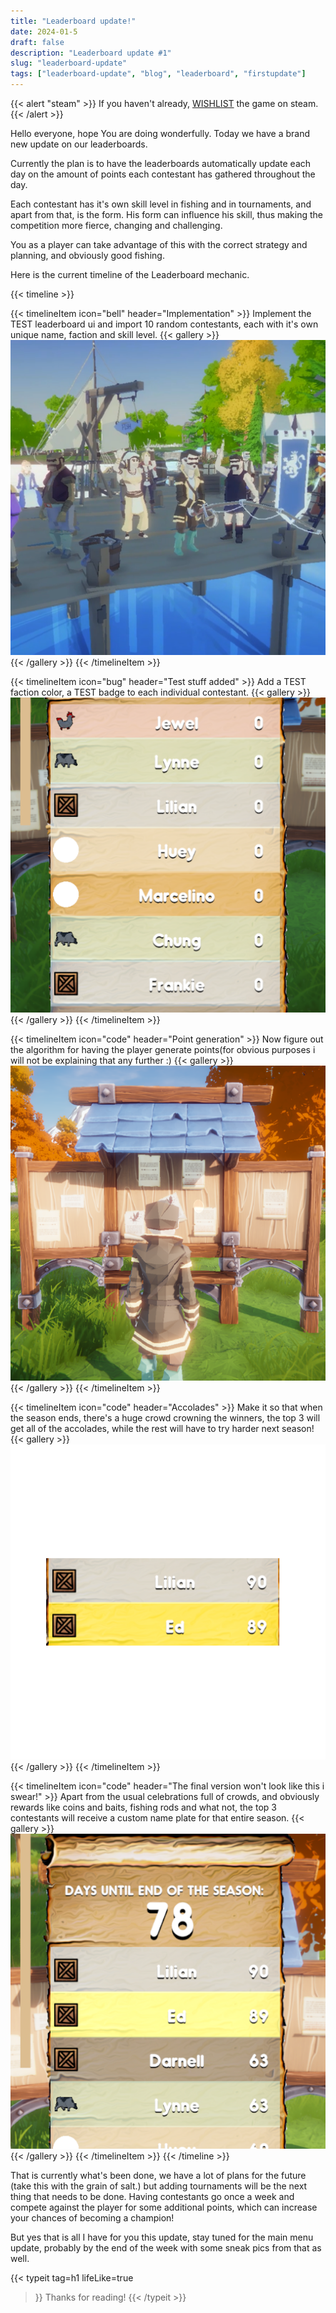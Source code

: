 ```yaml
---
title: "Leaderboard update!"
date: 2024-01-5
draft: false
description: "Leaderboard update #1"
slug: "leaderboard-update"
tags: ["leaderboard-update", "blog", "leaderboard", "firstupdate"]
---
```

{{< alert "steam" >}}
If you haven't already, [WISHLIST](https://store.steampowered.com/app/2749370/Fishermans_Palace/) the game on steam.
{{< /alert >}}

Hello everyone, hope You are doing wonderfully. Today we have a brand new update on our leaderboards. 

Currently the plan is to have the leaderboards automatically update each day on the amount of points each contestant has gathered throughout the day.

Each contestant has it's own skill level in fishing and in tournaments, and apart from that, is the form. His form can influence his skill, thus making the competition
more fierce, changing and challenging.

You as a player can take advantage of this with the correct strategy and planning, and obviously good fishing.

Here is the current timeline of the Leaderboard mechanic.

{{< timeline >}}

{{< timelineItem icon="bell" header="Implementation" >}}
Implement the TEST leaderboard ui and import 10 random contestants, each with it's own unique name, faction and skill level.
{{< gallery >}}
  <img src="leaderboardupdateimages/1.png" class="grid-w33" />
{{< /gallery >}}
{{< /timelineItem >}}


{{< timelineItem icon="bug" header="Test stuff added" >}}
Add a TEST faction color, a TEST badge to each individual contestant.
{{< gallery >}}
  <img src="leaderboardupdateimages/2.png" class="grid-w33" />
{{< /gallery >}}
{{< /timelineItem >}}

{{< timelineItem icon="code" header="Point generation" >}}
Now figure out the algorithm for having the player generate points(for obvious purposes i will not be explaining that any further :)
{{< gallery >}}
  <img src="leaderboardupdateimages/3.png" class="grid-w33" />
{{< /gallery >}}
{{< /timelineItem >}}

{{< timelineItem icon="code" header="Accolades" >}}
Make it so that when the season ends, there's a huge crowd crowning the winners, the top 3 will get all of the accolades, while the rest will have to try harder next season!
{{< gallery >}}
  <img src="leaderboardupdateimages/5.png" class="grid-w33" />
{{< /gallery >}}
{{< /timelineItem >}}

{{< timelineItem icon="code" header="The final version won't look like this i swear!" >}}
Apart from the usual celebrations full of crowds, and obviously rewards like coins and baits, fishing rods and what not, the top 3 contestants will receive
a custom name plate for that entire season.
{{< gallery >}}
  <img src="leaderboardupdateimages/4.png" class="grid-w33" />
{{< /gallery >}}
{{< /timelineItem >}}
{{< /timeline >}}

That is currently what's been done, we have a lot of plans for the future (take this with the grain of salt.) 
but adding tournaments will be the next thing that needs to be done. Having contestants go once a week and compete against the player for some additional points, which can
increase your chances of becoming a champion!

But yes that is all I have for you this update, stay tuned for the main menu update, probably by the end of the week with some sneak pics from that as well. 

{{< typeit 
  tag=h1
  lifeLike=true
>}}
Thanks for reading!
{{< /typeit >}}